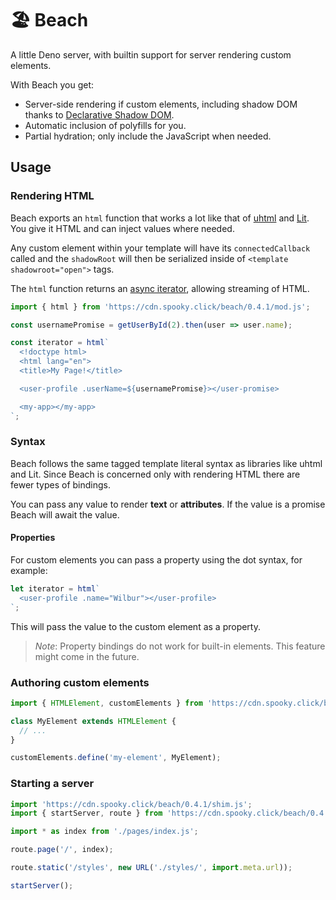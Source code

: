 # 🏖️ Beach

A little Deno server, with builtin support for server rendering custom elements.

With Beach you get:

* Server-side rendering if custom elements, including shadow DOM thanks to [Declarative Shadow DOM](https://web.dev/declarative-shadow-dom/).
* Automatic inclusion of polyfills for you.
* Partial hydration; only include the JavaScript when needed.

## Usage

### Rendering HTML

Beach exports an `html` function that works a lot like that of [uhtml](https://github.com/WebReflection/uhtml) and [Lit](https://lit.dev/). You give it HTML and can inject values where needed.

Any custom element within your template will have its `connectedCallback` called and the `shadowRoot` will then be serialized inside of `<template shadowroot="open">` tags.

The `html` function returns an [async iterator](https://javascript.info/async-iterators-generators), allowing streaming of HTML.

```js
import { html } from 'https://cdn.spooky.click/beach/0.4.1/mod.js';

const usernamePromise = getUserById(2).then(user => user.name);

const iterator = html`
  <!doctype html>
  <html lang="en">
  <title>My Page!</title>

  <user-profile .userName=${usernamePromise}></user-promise>

  <my-app></my-app>
`;
```

### Syntax

Beach follows the same tagged template literal syntax as libraries like uhtml and Lit. Since Beach is concerned only with rendering HTML there are fewer types of bindings.

You can pass any value to render __text__ or __attributes__. If the value is a promise Beach will await the value.

#### Properties

For custom elements you can pass a property using the dot syntax, for example:

```js
let iterator = html`
  <user-profile .name="Wilbur"></user-profile>
`;
```

This will pass the value to the custom element as a property.

> *Note*: Property bindings do not work for built-in elements. This feature might come in the future.

### Authoring custom elements

```js
import { HTMLElement, customElements } from 'https://cdn.spooky.click/beach/0.4.1/dom.js';

class MyElement extends HTMLElement {
  // ...
}

customElements.define('my-element', MyElement);
```

### Starting a server

```js
import 'https://cdn.spooky.click/beach/0.4.1/shim.js';
import { startServer, route } from 'https://cdn.spooky.click/beach/0.4.1/mod.js';

import * as index from './pages/index.js';

route.page('/', index);

route.static('/styles', new URL('./styles/', import.meta.url));

startServer();
```